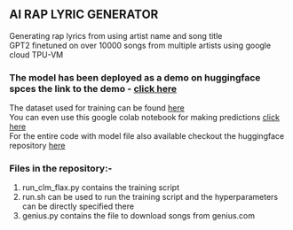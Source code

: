 ## AI RAP LYRIC GENERATOR

Generating rap lyrics from using artist name and song title <br/>
GPT2 finetuned on over 10000 songs from multiple artists using google cloud TPU-VM<br/>
### The model has been deployed as a demo on huggingface spces the link to the demo - [click here](https://huggingface.co/spaces/Shankhdhar/Rap-Lyric-generator)<br/>
The dataset used for training can be found [here](https://huggingface.co/datasets/Cropinky/rap_lyrics_english/tree/main) <br/>
You can even use this google colab notebook for making predictions [click here](https://colab.research.google.com/drive/1aibR06TrFGnt-TPmyIRDD2-8eT7PU5Kl#scrollTo=rgE3QbiTFIMQ)<br/>
For the entire code with model file also available checkout the huggingface repository [here](https://huggingface.co/flax-community/gpt2-rap-lyric-generator/tree/main)<br/>

### Files in the repository:-<br/>
1) run_clm_flax.py contains the training script<bt/>
2) run.sh can be used to run the training script and the hyperparameters can be directly specified there
3) genius.py contains the file to download songs from genius.com









